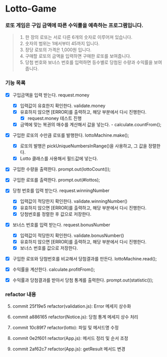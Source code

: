# Lotto-Game

### 로또 게임은 구입 금액에 따른 수익률을 예측하는 프로그램입니다.

> 1. 한 장의 로또는 서로 다른 6개의 숫자로 이루어져 있습니다.
> 2. 숫자의 범위는 1에서부터 45까지 입니다.
> 3. 장당 로또의 가격은 1,000원 입니다.
> 4. 구매할 로또의 금액을 입력하면 구매한 로또를 보여줍니다.
> 5. 당첨 번호와 보너스 번호를 입력하면 등수별로 당첨된 수량과 수익률을 보여줍니다.

### 기능 목록

- [x] 구입금액을 입력 받는다. request.money
    - [x] 입력값이 유효한지 확인한다. validate.money
    - [x] 유효하지 않으면 [ERROR]를 출력하고, 해당 부분에서 다시 진행한다.
        - [x] request.money 테스트 진행 
    - [x] 금액에 맞는 복권의 매수를 계산해서 값을 넣는다. - calculate.countFrom();

- [x] 구입한 로또의 수만큼 로또를 발행한다. lottoMachine.make();
    - [x] 로또의 발행은 pickUniqueNumbersInRange()을 사용하고, 그 값을 정렬한다.
    - [x] Lotto 클래스를 사용해서 필드값에 넣는다.

- [x] 구입한 수량을 출력한다. prompt.out(lottoCount());
- [x] 구입한 로또를 출력한다. prompt.out(#lottos);

- [x] 당청 번호를 입력 받는다. request.winningNumber 
    - [x] 입력값이 적당한지 확인한다. validate.winningNumber()
    - [x] 유효하지 않으면 [ERROR]를 출력하고, 해당 부분에서 다시 진행한다.
    - [x] 당첨번호를 정렬한 후 값으로 저장한다.
- [x] 보너스 번호를 입력 받는다. request.bonusNumber
    - [x] 입력값이 적당한지 확인한다. validate.bonusNumber()
    - [x] 유효하지 않으면 [ERROR]를 출력하고, 해당 부분에서 다시 진행한다.
    - [x] 보너스 번호를 값으로 저장한다.

- [x] 구입한 로또와 당첨번호를 비교해서 당첨결과를 만든다. lottoMachine.read();
- [x] 수익률을 계산한다. calculate.profitFrom();

- [x] 수익률과 당첨결과를 받아서 당첨 통계를 출력한다. prompt.out(statistic());


### refactor 내용

5. commit 25f19e5
refactor(validation.js): Error 메세지 상수화

4. commit a886165
refactor(Notice.js): 당첨 통계 메세지 상수 처리

3. commit 10c89f7
refactor(lotto): 파일 및 메서드명 수정

2. commit 0e2f601
refactor(App.js): 메서드 정리 및 순서 조정

1. commit 2af62c7
refactor(App.js): getResult 메서드 변경


